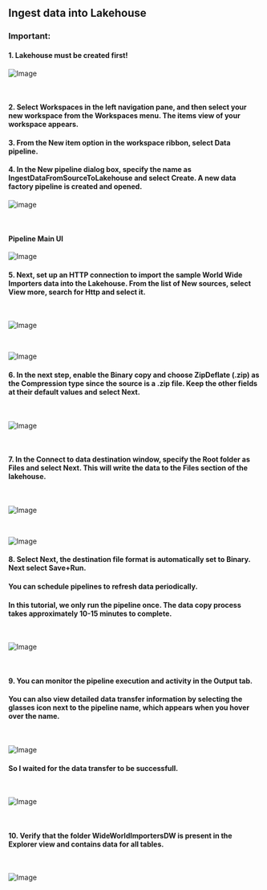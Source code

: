 ## Ingest data into Lakehouse 

### Important: 
#### 1. Lakehouse must be created first! 

![Image](https://github.com/user-attachments/assets/ba320e48-371e-491e-b15b-739886a5ac02)

<br>


#### 2. Select Workspaces in the left navigation pane, and then select your new workspace from the Workspaces menu. The items view of your workspace appears.

#### 3. From the New item option in the workspace ribbon, select Data pipeline.
#### 4. In the New pipeline dialog box, specify the name as IngestDataFromSourceToLakehouse and select Create. A new data factory pipeline is created and opened.

![image](https://github.com/user-attachments/assets/e1ed5759-7f21-48c5-8d03-c37da2e88a6e)


<br>


#### Pipeline Main UI 
![Image](https://github.com/user-attachments/assets/e44cab14-a65d-41c2-8685-c8c0905d829d)


#### 5. Next, set up an HTTP connection to import the sample World Wide Importers data into the Lakehouse. From the list of New sources, select View more, search for Http and select it.

<br> 

![Image](https://github.com/user-attachments/assets/bd146473-ecd6-4158-a9c5-0fb41a63c56b)


<br> 

![Image](https://github.com/user-attachments/assets/eeb0b54d-a06d-497c-8f1d-776ed5000638)



#### 6. In the next step, enable the Binary copy and choose ZipDeflate (.zip) as the Compression type since the source is a .zip file. Keep the other fields at their default values and select Next.

<br>

![Image](https://github.com/user-attachments/assets/78e7d670-0784-4f04-b5fe-55f0abe44cd5)

<br>



#### 7. In the Connect to data destination window, specify the Root folder as Files and select Next. This will write the data to the Files section of the lakehouse.

<br>

![Image](https://github.com/user-attachments/assets/657d8349-4a6e-4dbb-8806-453717d5f87e)

<br>

![Image](https://github.com/user-attachments/assets/664162f7-fa1b-482f-a5d6-85fcac55c35f)



#### 8. Select Next, the destination file format is automatically set to Binary. Next select Save+Run. 
#### You can schedule pipelines to refresh data periodically. 
#### In this tutorial, we only run the pipeline once. The data copy process takes approximately 10-15 minutes to complete.
<br> 

![Image](https://github.com/user-attachments/assets/7344d06d-cdba-4d09-a805-c1666bca4bdb)


<br>


#### 9. You can monitor the pipeline execution and activity in the Output tab. 
#### You can also view detailed data transfer information by selecting the glasses icon next to the pipeline name, which appears when you hover over the name.

<br> 

![Image](https://github.com/user-attachments/assets/49e72a55-8e4a-4da3-9146-60f4e7b0cda1)


#### So I waited for the data transfer to be successfull. 

<br>

![Image](https://github.com/user-attachments/assets/294b8de8-b31d-44d5-b2dd-11565e137113)

<br> 


#### 10. Verify that the folder WideWorldImportersDW is present in the Explorer view and contains data for all tables.

<br>

![Image](https://github.com/user-attachments/assets/30ae5b5e-ca32-4ec8-9ba8-45c690f7f02e)



